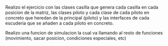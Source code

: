 Realizo el ejercicio con las clases casilla que genera cada casilla en cada posicion de la matriz, las clases piloto y cada clase de cada piloto en concreto que heredan de la principal (piloto) y las interfaces de cada escuderia que se añaden a cada piloto en concreto.

Realizo una funcion de simulacion la cual va llamando al resto de funciones (movimiento, sacar posicion, condiciones especiales, etc)